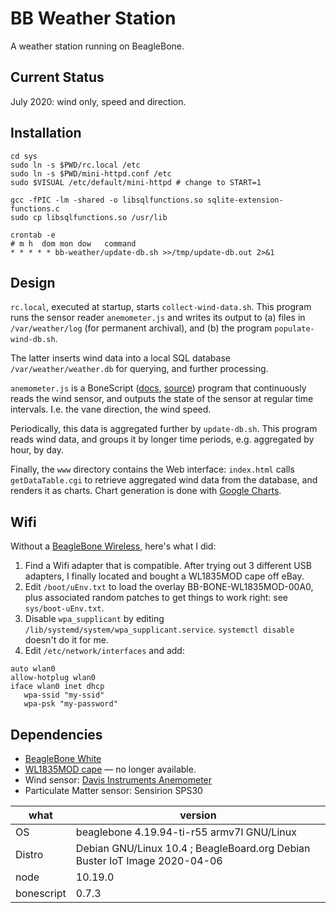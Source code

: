 # BB Weather Station

A weather station running on BeagleBone. 

## Current Status

July 2020: wind only, speed and direction. 

## Installation

```
cd sys
sudo ln -s $PWD/rc.local /etc
sudo ln -s $PWD/mini-httpd.conf /etc
sudo $VISUAL /etc/default/mini-httpd # change to START=1

gcc -fPIC -lm -shared -o libsqlfunctions.so sqlite-extension-functions.c
sudo cp libsqlfunctions.so /usr/lib

crontab -e
# m h  dom mon dow   command
* * * * * bb-weather/update-db.sh >>/tmp/update-db.out 2>&1
```

## Design

`rc.local`, executed at startup, starts `collect-wind-data.sh`.
This program runs the sensor reader `anemometer.js` and writes its output
to (a) files in `/var/weather/log` (for permanent archival), and 
(b) the program `populate-wind-db.sh`.

The latter inserts wind data into a local SQL database 
`/var/weather/weather.db` for querying, and further processing.

`anemometer.js` is a BoneScript ([docs](http://beagleboard.org/bonescript), 
[source](https://github.com/jadonk/bonescript)) program that continuously reads the
wind sensor, and outputs
the state of the sensor at regular time intervals. 
I.e. the vane direction, the wind speed. 

Periodically, this data is aggregated further by `update-db.sh`. This program 
reads wind data, and groups it by longer time periods, 
e.g. aggregated by hour, by day. 

Finally, the `www` directory contains the Web interface: `index.html` calls 
`getDataTable.cgi` to retrieve aggregated wind data from the database, 
and renders it as charts. Chart generation is done
with [Google Charts](https://developers.google.com/chart).

## Wifi

Without a [BeagleBone Wireless](https://beagleboard.org/black-wireless), here's what I did:

1. Find a Wifi adapter that is compatible. After trying out 3 different USB adapters, I finally located and bought a WL1835MOD cape off eBay. 
1. Edit `/boot/uEnv.txt` to load the overlay BB-BONE-WL1835MOD-00A0, plus associated random patches to get things to work right: see `sys/boot-uEnv.txt`. 
1. Disable `wpa_supplicant` by editing `/lib/systemd/system/wpa_supplicant.service`. `systemctl disable` doesn't do it for me. 
1. Edit `/etc/network/interfaces` and add:

```
auto wlan0
allow-hotplug wlan0
iface wlan0 inet dhcp
   wpa-ssid "my-ssid"
   wpa-psk "my-password"
```

## Dependencies

* [BeagleBone White](https://beagleboard.org/bone-original)
* [WL1835MOD cape](https://github.com/CircuitCo/WL1835MOD) — no longer available. 
* Wind sensor: [Davis Instruments Anemometer](https://www.amazon.com/Davis-Instruments-Anemometer-Vantage-Pro2/dp/B004GK9MFO/)
* Particulate Matter sensor: Sensirion SPS30

what | version
------------ | -------------
OS | beaglebone 4.19.94-ti-r55 armv7l GNU/Linux
Distro | Debian GNU/Linux 10.4 ; BeagleBoard.org Debian Buster IoT Image 2020-04-06
node | 10.19.0
bonescript | 0.7.3


